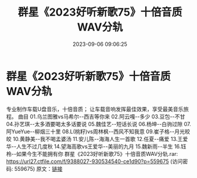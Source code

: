 ﻿---
title: 群星《2023好听新歌75》十倍音质WAV分轨
date: 2023-09-06 09:06:25
categories: WAV车载音乐、镜像
tags: 华语中文
---
# 群星《2023好听新歌75》十倍音质WAV分轨

专业制作车载U盘音乐，十倍音质；
让车载音响发挥最佳效果，享受最美音乐旅程。
曲目
01.乌兰图雅vs马希尔--西吉等你来
02.阿云嘎--多少
03.豆包--不甘
04.孙艺琪--太多酒要喝太多话要说
05.魏佳艺--短话长说
06.杨坤--白驹过隙
07.阿YueYue--柳烟三十里
08.L(桃籽)vs周林枫--西风不知我意
09.崔子格--月光皎皎
10.黄静美--我不喝孟婆汤
11.安儿陈--海海人生一首歌
12.任夏--痛爱
13.王爱华--人生不过几度秋
14.望海高歌vs王爱华--美丽的九月
15.魏新雨--半生
16.钰柃--如果今生不能拥有你
群星《2023好听新歌75》十倍音质WAV分轨.rar: https://url27.ctfile.com/f/9388027-930534540-ce1d90?p=559675
(访问密码: 559675)
原文：[链接](https://blog.sina.com.cn/s/blog_1647c7e76010313cy.html)